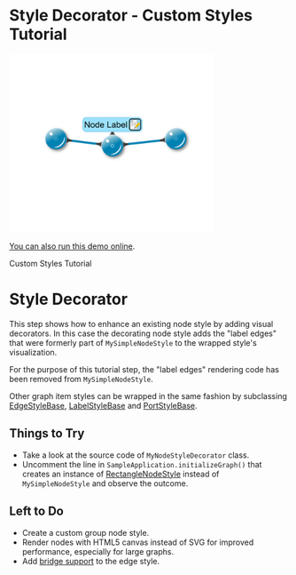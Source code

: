 # Style Decorator - Custom Styles Tutorial

<img src="../../resources/image/tutorial2step23.png" alt="demo-thumbnail" height="320"/>

[You can also run this demo online](https://live.yworks.com/demos/02-tutorial-custom-styles/24-style-decorator/index.html).

Custom Styles Tutorial

# Style Decorator

This step shows how to enhance an existing node style by adding visual decorators. In this case the decorating node style adds the "label edges" that were formerly part of `MySimpleNodeStyle` to the wrapped style's visualization.

For the purpose of this tutorial step, the "label edges" rendering code has been removed from `MySimpleNodeStyle`.

Other graph item styles can be wrapped in the same fashion by subclassing [EdgeStyleBase](https://docs.yworks.com/yfileshtml/#/api/EdgeStyleBase), [LabelStyleBase](https://docs.yworks.com/yfileshtml/#/api/LabelStyleBase) and [PortStyleBase](https://docs.yworks.com/yfileshtml/#/api/PortStyleBase).

## Things to Try

- Take a look at the source code of `MyNodeStyleDecorator` class.
- Uncomment the line in `SampleApplication.initializeGraph()` that creates an instance of [RectangleNodeStyle](https://docs.yworks.com/yfileshtml/#/api/RectangleNodeStyle) instead of `MySimpleNodeStyle` and observe the outcome.

## Left to Do

- Create a custom group node style.
- Render nodes with HTML5 canvas instead of SVG for improved performance, especially for large graphs.
- Add [bridge support](https://docs.yworks.com/yfileshtml/#/dguide/bridges-customizations) to the edge style.
